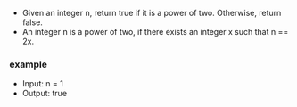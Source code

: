 - Given an integer n, return true if it is a power of two. Otherwise, return false.
- An integer n is a power of two, if there exists an integer x such that n == 2x.

### example

- Input: n = 1
- Output: true